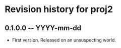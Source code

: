 # Revision history for proj2

## 0.1.0.0 -- YYYY-mm-dd

* First version. Released on an unsuspecting world.
